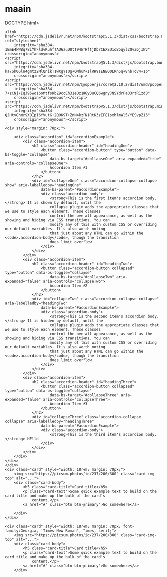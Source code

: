 # maain
DOCTYPE html>
<html lang="en">
<head>
    <meta charset="UTF-8">
    <meta http-equiv="X-UA-Compatible" content="IE=edge">
    <meta name="viewport" content="width=device-width, initial-scale=1.0">
    <title>Document</title>

    <link href="https://cdn.jsdelivr.net/npm/bootstrap@5.1.3/dist/css/bootstrap.min.css" rel="stylesheet"
        integrity="sha384-1BmE4kWBq78iYhFldvKuhfTAU6auU8tT94WrHftjDbrCEXSU1oBoqyl2QvZ6jIW3" crossorigin="anonymous">
    <script src="https://cdn.jsdelivr.net/npm/bootstrap@5.1.3/dist/js/bootstrap.bundle.min.js"
        integrity="sha384-ka7Sk0Gln4gmtz2MlQnikT1wXgYsOg+OMhuP+IlRH9sENBO0LRn5q+8nbTov4+1p"
        crossorigin="anonymous"></script>
    <script src="https://cdn.jsdelivr.net/npm/@popperjs/core@2.10.2/dist/umd/popper.min.js"
        integrity="sha384-7+zCNj/IqJ95wo16oMtfsKbZ9ccEh31eOz1HGyDuCQ6wgnyJNSYdrPa03rtR1zdB"
        crossorigin="anonymous"></script>
    <script src="https://cdn.jsdelivr.net/npm/bootstrap@5.1.3/dist/js/bootstrap.min.js"
        integrity="sha384-QJHtvGhmr9XOIpI6YVutG+2QOK9T+ZnN4kzFN1RtK3zEFEIsxhlmWl5/YESvpZ13"
        crossorigin="anonymous"></script>

</head>

<body>
    
    <div style="margin: 70px;">

        <div class="accordion" id="accordionExample">
            <div class="accordion-item">
                <h2 class="accordion-header" id="headingOne">
                    <button class="accordion-button" type="button" data-bs-toggle="collapse"
                        data-bs-target="#collapseOne" aria-expanded="true" aria-controls="collapseOne">
                        Accordion Item #1
                    </button>
                </h2>
                <div id="collapseOne" class="accordion-collapse collapse show" aria-labelledby="headingOne"
                    data-bs-parent="#accordionExample">
                    <div class="accordion-body">
                        <strong>This is the first item's accordion body.</strong> It is shown by default, until the
                        collapse plugin adds the appropriate classes that we use to style each element. These classes
                        control the overall appearance, as well as the showing and hiding via CSS transitions. You can
                        modify any of this with custom CSS or overriding our default variables. It's also worth noting
                        that just about any HTML can go within the <code>.accordion-body</code>, though the transition
                        does limit overflow.
                    </div>
                </div>
            </div>
            <div class="accordion-item">
                <h2 class="accordion-header" id="headingTwo">
                    <button class="accordion-button collapsed" type="button" data-bs-toggle="collapse"
                        data-bs-target="#collapseTwo" aria-expanded="false" aria-controls="collapseTwo">
                        Accordion Item #2
                    </button>
                </h2>
                <div id="collapseTwo" class="accordion-collapse collapse" aria-labelledby="headingTwo"
                    data-bs-parent="#accordionExample">
                    <div class="accordion-body">
                        <strong>This is the second item's accordion body.</strong> It is hidden by default, until the
                        collapse plugin adds the appropriate classes that we use to style each element. These classes
                        control the overall appearance, as well as the showing and hiding via CSS transitions. You can
                        modify any of this with custom CSS or overriding our default variables. It's also worth noting
                        that just about any HTML can go within the <code>.accordion-body</code>, though the transition
                        does limit overflow.
                    </div>
                </div>
            </div>
            <div class="accordion-item">
                <h2 class="accordion-header" id="headingThree">
                    <button class="accordion-button collapsed" type="button" data-bs-toggle="collapse"
                        data-bs-target="#collapseThree" aria-expanded="false" aria-controls="collapseThree">
                        Accordion Item #3
                    </button>
                </h2>
                <div id="collapseThree" class="accordion-collapse collapse" aria-labelledby="headingThree"
                    data-bs-parent="#accordionExample">
                    <div class="accordion-body">
                        <strong>This is the third item's accordion body.</strong> HEllo
                    </div>
                </div>
            </div>
        </div>
    </div>
    </div>
    <div class="card" style="width: 18rem; margin: 70px;">
        <img src="https://picsum.photos/id/237/200/300" class="card-img-top" alt="...">
        <div class="card-body">
            <h5 class="card-title">Card title</h5>
            <p class="card-text">Some quick example text to build on the card title and make up the bulk of the card's
                content.</p>
            <a href="#" class="btn btn-primary">Go somewhere</a>

        </div>
    </div>

    <div class="card" style="width: 18rem; margin: 70px; font-family:Georgia, 'Times New Roman', Times, serif;">
        <img src="https://picsum.photos/id/237/200/300" class="card-img-top" alt="...">
        <div class="card-body">
            <h5 class="card-title">Card title</h5>
            <p class="card-text">Some quick example text to build on the card title and make up the bulk of the card's
                content.</p>
            <a href="#" class="btn btn-primary">Go somewhere</a>
        </div>
        


</body>
</html>
